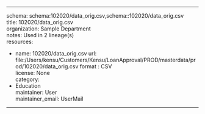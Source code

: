 


---  
schema: schema:102020/data_orig.csv,schema::102020/data_orig.csv  
title: 102020/data_orig.csv  
organization: Sample Department  
notes: Used in 2 lineage(s)  
resources:  
  - name: 102020/data_orig.csv 
    url: file:/Users/kensu/Customers/Kensu/LoanApproval/PROD/masterdata/prod/102020/data_orig.csv 
    format : CSV  
license: None  
category:
  - Education  
maintainer: User  
maintainer_email: UserMail  
---